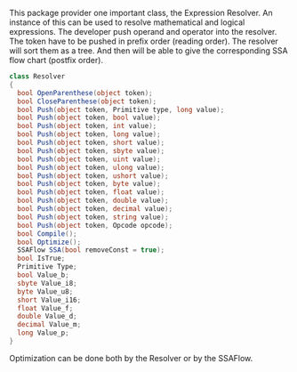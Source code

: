 

This package provider one important class, the Expression Resolver.
An instance of this can be used to resolve mathematical and logical 
expressions. The developer push operand and operator into the resolver. The 
token have to be pushed in prefix order (reading order). The resolver will 
sort them as a tree. And then will be able to give the corresponding SSA 
flow chart (postfix order).

```cs
class Resolver
{
  bool OpenParenthese(object token);
  bool CloseParenthese(object token);
  bool Push(object token, Primitive type, long value);
  bool Push(object token, bool value);
  bool Push(object token, int value);
  bool Push(object token, long value);
  bool Push(object token, short value);
  bool Push(object token, sbyte value);
  bool Push(object token, uint value);
  bool Push(object token, ulong value);
  bool Push(object token, ushort value);
  bool Push(object token, byte value);
  bool Push(object token, float value);
  bool Push(object token, double value);
  bool Push(object token, decimal value);
  bool Push(object token, string value);
  bool Push(object token, Opcode opcode);
  bool Compile();
  bool Optimize();
  SSAFlow SSA(bool removeConst = true);
  bool IsTrue;
  Primitive Type;
  bool Value_b;
  sbyte Value_i8;
  byte Value_u8;
  short Value_i16;
  float Value_f;
  double Value_d;
  decimal Value_m;
  long Value_p;
}
```

Optimization can be done both by the Resolver or by the SSAFlow.



